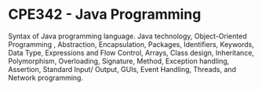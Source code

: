 # CPE342 - Java Programming

Syntax of Java programming language. Java technology, Object-Oriented Programming , Abstraction, Encapsulation, Packages, Identifiers, Keywords, Data Type, Expressions and Flow Control, Arrays, Class design, Inheritance, Polymorphism, Overloading, Signature, Method, Exception handling, Assertion, Standard Input/ Output, GUIs, Event Handling, Threads, and Network programming.
